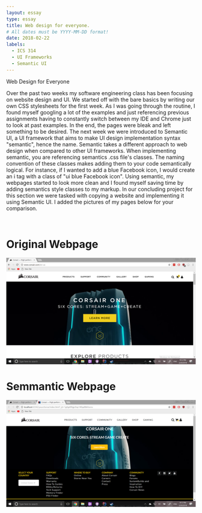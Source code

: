 ```yaml
---
layout: essay
type: essay
title: Web design for everyone.
# All dates must be YYYY-MM-DD format!
date: 2018-02-22
labels:
  - ICS 314
  - UI Frameworks
  - Semantic UI
---
```


Web Design for Everyone

Over the past two weeks my software engineering class has been focusing on website design and UI. We started off with the bare basics by writing our own CSS stylesheets for the first week. As I was going through the routine, I found myself googling a lot of the examples and just referencing previous assignments having to constantly switch between my IDE and Chrome just to look at past examples. In the end, the pages were bleak and left something to be desired. The next week we were introduced to Semantic UI, a UI framework that aims to make UI design implementation syntax "semantic", hence the name. Semantic takes a different approach to web design when compared to other UI frameworks. When implementing semantic, you are referencing semantics .css file's classes. The naming convention of these classes makes adding them to your code semantically logical. For instance, if I wanted to add a blue Facebook icon, I would create an i tag with a class of "ui blue Facebook icon". Using semantic, my webpages started to look more clean and I found myself saving time by adding semantics style classes to my markup. In our concluding project for this section we were tasked with copying a website and implementing it using Semantic UI. I added the pictures of my pages below for your comparison.

<br>
<h1>Original Webpage</h1>
<img src="../images/originalcorsair.png" style="height: auto; width: 700px">
<br>
<h1>Semmantic Webpage</h1>
<img src="../images/RyanSemmantecUI.png" style="height: auto; width: 700px">
<br>

